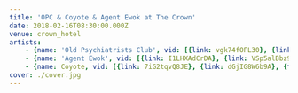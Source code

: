```yaml
---
title: 'OPC & Coyote & Agent Ewok at The Crown'
date: 2018-02-16T08:30:00.000Z
venue: crown_hotel
artists:
    - {name: 'Old Psychiatrists Club', vid: [{link: vgk74fOFL30}, {link: KLowXvOqJqs}]}
    - {name: 'Agent Ewok', vid: [{link: I1LHXAdCrDA}, {link: VSp5alBbz9w}]}
    - {name: Coyote, vid: [{link: 7iG2tqvQ8JE}, {link: dGjIG8W6b9A}, {title: 'Catatonic Death Trance', link: RlR6B7qXobY}]}
cover: ./cover.jpg
---
```

